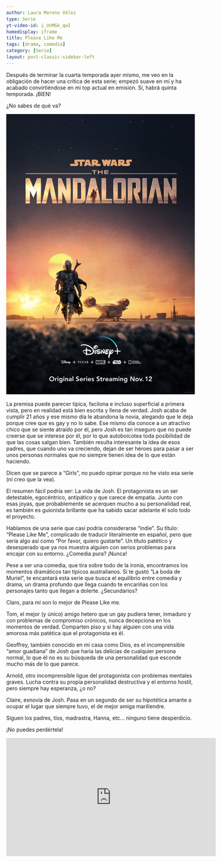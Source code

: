 ```yaml
---
author: Laura Moreno Vélez
type: Serie
yt-video-id: i_UnMGk_qwI
homedisplay: iframe
title: Please Like Me
tags: [drama, comedia]
category: [Serie]
layout: post-classic-sidebar-left
---
```

Después de terminar la cuarta temporada ayer mismo, me veo en la obligación de hacer una crítica de esta serie; empezó suave en mí y ha acabado convirtiéndose en mi top actual en emisión. Sí, habrá quinta temporada. ¡BIEN!

¿No sabes de qué va?

<img class="featimg" src="../img/the_mandalorian.jpg" alt="PleaseLikeMe.jpg">

La premisa puede parecer típica, facilona e incluso superficial a primera vista, pero en realidad está bien escrita y llena de verdad. Josh acaba de cumplir 21 años y ese mismo día le abandona la novia, alegando que le deja porque cree que es gay y no lo sabe. Ese mismo día conoce a un atractivo chico que se siente atraído por él, pero Josh es tan inseguro que no puede creerse que se interese por él, por lo que autoboicotea toda posibilidad de que las cosas salgan bien. También resulta interesante la idea de esos padres, que cuando uno va creciendo, dejan de ser héroes para pasar a ser unos personas normales que no siempre tienen idea de lo que están haciendo.

Dicen que se parece a “Girls”, no puedo opinar porque no he visto esa serie (ni creo que la vea).

El resumen fácil podría ser: La vida de Josh. El protagonista es un ser detestable, egocéntrico, antipático y que carece de empatía. Junto con esas joyas, que probablemente se acerquen mucho a su personalidad real, es también es guionista brillante que ha sabido sacar adelante él solo todo el proyecto.

Hablamos de una serie que casi podría considerarse “indie”. Su título: “Please Like Me”, complicado de traducir literalmente en español, pero que sería algo así como “Por favor, quiero gustarte”. Un título patético y desesperado que ya nos muestra alguien con serios problemas para encajar con su entorno. ¿Comedia pura? ¡Nunca!

Pese a ser una comedia, que tira sobre todo de la ironía, encontramos los momentos dramáticos tan típicos australianos. Si te gustó “La boda de Muriel”, te encantará esta serie que busca el equilibrio entre comedia y drama, un drama profundo que llega cuando te encariñas con los personajes tanto que llegan a dolerte.
¿Secundarios?

Claro, para mí son lo mejor de Please Like me.

Tom, el mejor (y único) amigo hetero que un gay pudiera tener, inmaduro y con problemas de compromiso crónicos, nunca decepciona en los momentos de verdad. Comparten piso y si hay alguien con una vida amorosa más patética que el protagonista es él.

Geoffrey, también conocido en mi casa como Dios, es el incomprensible “amor guadiana” de Josh que haría las delicias de cualquier persona normal, lo que él no es su búsqueda de una personalidad que esconde mucho más de lo que parece.

Arnold, otro incomprensible ligue del protagonista con problemas mentales graves. Lucha contra su propia personalidad destructiva y el entorno hostil, pero siempre hay esperanza, ¿o no?

Claire, exnovia de Josh. Pasa en un segundo de ser su hipotética amante a ocupar el lugar que siempre tuvo, el de mejor amiga mariliendre.

Siguen los padres, tíos, madrastra, Hanna, etc… ninguno tiene desperdicio. 

¡No puedes perdértela!

<iframe width="560" height="315" src="https://www.youtube.com/embed/i_UnMGk_qwI" frameborder="0" allow="accelerometer; autoplay; clipboard-write; encrypted-media; gyroscope; picture-in-picture" allowfullscreen></iframe>
